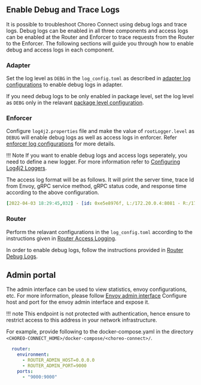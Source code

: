 ## Enable Debug and Trace Logs

It is possible to troubleshoot Choreo Connect using debug logs and trace logs. Debug logs can be enabled in all three components and access logs can be enabled at the Router and Enforcer to trace requests from the Router to the Enforcer. The following sections will guide you through how to enable debug and access logs in each component.

### Adapter

Set the log level as `DEBG` in the `log_config.toml` as described in [adapter log configurations]({{base_path}}/deploy-and-publish/deploy-on-gateway/choreo-connect/configurations/configure-logs-adapter/#adapter-log-configurations) to enable debug logs in adapter.

If you need debug logs to be only enabled in package level, set the log level as `DEBG` only in the relavant [package level configuration]({{base_path}}/deploy-and-publish/deploy-on-gateway/choreo-connect/configurations/configure-logs-adapter/#adapter-package-level-configurations).

### Enforcer

Configure `log4j2.properties` file and make the value of `rootLogger.level` as `DEBUG` will enable debug logs as well as access logs in enforcer. Refer [enforcer log configurations]({{base_path}}/deploy-and-publish/deploy-on-gateway/choreo-connect/configurations/configure-logs-enforcer/#enforcer-log-configurations) for more details.

!!! Note
    If you want to enable debug logs and access logs seperately, you need to define a new logger. For more information refer to [Configuring Log4j2 Loggers]({{base_path}}/deploy-and-publish/deploy-on-gateway/choreo-connect/configurations/configure-logs-enforcer/#configuring-log4j2-loggers).

The access log format will be as follows. It will print the server time, trace Id from Envoy, gRPC service method, gRPC status code, and response time according to the above configuration.

```yaml
[2022-04-03 18:29:45,032] - [id: 0xe5e8976f, L:/172.20.0.4:8081 - R:/172.20.0.5:48158] INBOUND HEADERS: streamId=5 headers=GrpcHttp2RequestHeaders[:path: /envoy.service.auth.v3.Authorization/Check, :authority: ext-authz, :method: POST, :scheme: http, te: trailers, grpc-timeout: 20000m, content-type: application/grpc, x-envoy-internal: true, x-forwarded-for: 172.20.0.5, x-envoy-expected-rq-timeout-ms: 20000] padding=0 endStream=false
```

### Router

Perform the relavant configurations in the `log_config.toml` according to the instructions given in [Router Access Logging]({{base_path}}/deploy-and-publish/deploy-on-gateway/choreo-connect/configurations/configure-logs-router/#router-access-logging).

In order to enable debug logs, follow the instructions provided in [Router Debug Logs]({{base_path}}/deploy-and-publish/deploy-on-gateway/choreo-connect/configurations/configure-logs-router/#router-debug-logs).

## Admin portal

The admin interface can be used to view statistics, envoy configurations, etc. For more information, please follow [Envoy admin interface]({{envoy_path}}/start/quick-start/admin)
Configure host and port for the envoy admin interface and expose it.

!!! note
    This endpoint is not protected with authentication, hence ensure to restrict access to this address in your network infrastructure.   

For example, provide following to the docker-compose.yaml in the directory `<CHOREO-CONNECT_HOME>/docker-compose/<choreo-connect>/`.

```yaml
  router:
    environment:
      - ROUTER_ADMIN_HOST=0.0.0.0
      - ROUTER_ADMIN_PORT=9000
    ports:
      - "9000:9000"  
```
